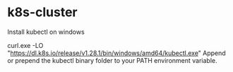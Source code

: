 # k8s-cluster
Install kubectl on windows

curl.exe -LO "https://dl.k8s.io/release/v1.28.1/bin/windows/amd64/kubectl.exe"
Append or prepend the kubectl binary folder to your PATH environment variable.
